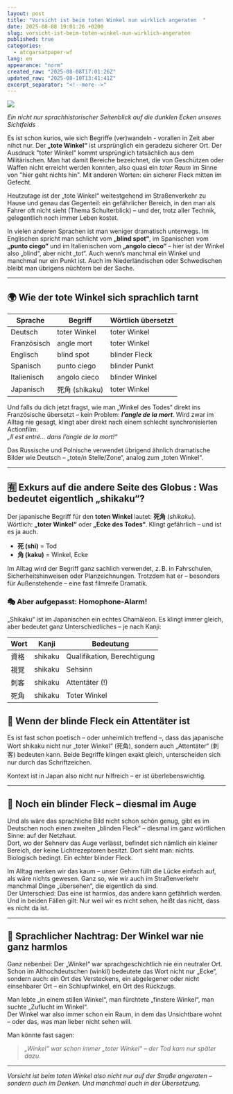 ```yaml
---
layout: post
title: "Vorsicht ist beim toten Winkel nun wirklich angeraten  "
date: 2025-08-08 19:01:26 +0200
slug: vorsicht-ist-beim-toten-winkel-nun-wirklich-angeraten
published: true
categories:
  - atcgarsatpaper-wf
lang: en
appearance: "norm"
created_raw: "2025-08-08T17:01:26Z"
updated_raw: "2025-08-10T13:41:41Z"
excerpt_separator: "<!--more-->"
---
```

![](https://pixelfed.social/storage/m/_v2/607467830790472239/33cc9b949-339791/72jRrLJAqU5N/uvNxsK9H80FVDlwYYiP2aZwTYZOzfIh7ZKRdvgvD.png)

_Ein nicht nur sprachhistorischer Seitenblick auf die dunklen Ecken unseres Sichtfelds_

Es ist schon kurios, wie sich Begriffe (ver)wandeln - vorallen in Zeit aber nihct nur.  Der **„tote Winkel“** ist ursprünglich ein geradezu sicherer Ort. Der Ausdruck "toter Winkel" kommt ursprünglich tatsächlich aus dem Militärischen. Man hat damit Bereiche bezeichnet, die von Geschützen oder Waffen nicht erreicht werden konnten, also quasi ein *toter Raum* im Sinne von "hier geht nichts hin". Mit anderen Worten: ein sicherer Fleck mitten im Gefecht.

Heutzutage ist der „tote Winkel“ weitestgehend im Straßenverkehr zu Hause und genau das Gegenteil: ein gefährlicher Bereich, in den man als Fahrer oft  nicht sieht (Thema Schulterblick) – und der, trotz aller Technik, gelegentlich noch immer Leben kostet.

In vielen anderen Sprachen ist man weniger dramatisch unterwegs. Im Englischen spricht man schlicht vom **„blind spot“**, im Spanischen vom **„punto ciego“** und im Italienischen vom **„angolo cieco“** – hier ist der Winkel also „blind“, aber nicht „tot“.  Auch wenn’s manchmal ein Winkel und manchmal nur ein Punkt ist. Auch im Niederländischen oder Schwedischen bleibt man übrigens nüchtern bei der Sache.

---

## 🌍 Wie der tote Winkel sich sprachlich tarnt

| Sprache     | Begriff             | Wörtlich übersetzt           |
|-------------|---------------------|-------------------------------|
| Deutsch     | toter Winkel         | toter Winkel                  |
| Französisch | angle mort           | toter Winkel                  |
| Englisch    | blind spot           | blinder Fleck                |
| Spanisch    | punto ciego          | blinder Punkt                |
| Italienisch | angolo cieco         | blinder Winkel               |
| Japanisch   | 死角 (shikaku)        | toter Winkel                  |

Und falls du dich jetzt fragst, wie man „Winkel des Todes“ direkt ins Französische übersetzt – kein Problem: **_l’angle de la mort_**. Wird zwar im Alltag nie gesagt, klingt aber direkt nach einem schlecht synchronisierten Actionfilm.  
_„Il est entré… dans l’angle de la mort!“_

Das Russische und Polnische verwendet übrigend  ähnlich dramatische Bilder wie Deutsch – „tote/n Stelle/Zone“, analog zum „toten Winkel“.

---
## 🈶 Exkurs auf die andere Seite des Globus : Was bedeutet eigentlich „shikaku“?

Der japanische Begriff für den **toten Winkel** lautet: **死角** (_shikaku_).  
Wörtlich: **„toter Winkel“** oder **„Ecke des Todes“**. Klingt gefährlich – und ist es ja auch.

- **死 (shi)** = Tod  
- **角 (kaku)** = Winkel, Ecke  

Im Alltag wird der Begriff ganz sachlich verwendet, z. B. in Fahrschulen, Sicherheitshinweisen oder Planzeichnungen. Trotzdem hat er – besonders für Außenstehende – eine fast filmreife Dramatik.

### 🎭 Aber aufgepasst: Homophone-Alarm!

„Shikaku“ ist im Japanischen ein echtes Chamäleon. Es klingt immer gleich, aber bedeutet ganz Unterschiedliches – je nach Kanji:

| Wort     | Kanji       | Bedeutung                             |
|----------|-------------|----------------------------------------|
| 資格     | shikaku     | Qualifikation, Berechtigung            |
| 視覚     | shikaku     | Sehsinn                               |
| 刺客     | shikaku     | Attentäter (!)                        |
| 死角     | shikaku     | Toter Winkel                          |

## 🥷 Wenn der blinde Fleck ein Attentäter ist

Es ist fast schon poetisch – oder unheimlich treffend –, dass das japanische Wort shikaku nicht nur „toter Winkel“ (死角), sondern auch „Attentäter“ (刺客) bedeuten kann. Beide Begriffe klingen exakt gleich, unterscheiden sich nur durch das Schriftzeichen.

Kontext ist in Japan also nicht nur hilfreich – er ist überlebenswichtig.

--- 

## 🧠 Noch ein blinder Fleck – diesmal im Auge

Und als wäre das sprachliche Bild nicht schon schön genug, gibt es im Deutschen noch einen zweiten „blinden Fleck“ – diesmal im ganz wörtlichen Sinne: auf der Netzhaut.  
Dort, wo der Sehnerv das Auge verlässt, befindet sich nämlich ein kleiner Bereich, der keine Lichtrezeptoren besitzt. Dort sieht man: nichts. Biologisch bedingt. Ein echter blinder Fleck.

Im Alltag merken wir das kaum – unser Gehirn füllt die Lücke einfach auf, als wäre nichts gewesen. Ganz so, wie wir auch im Straßenverkehr manchmal Dinge „übersehen“, die eigentlich da sind.  
Der Unterschied: Das eine ist harmlos, das andere kann gefährlich werden. Und in beiden Fällen gilt: Nur weil wir es nicht sehen, heißt das nicht, dass es nicht da ist.

---

## 📐 Sprachlicher Nachtrag: Der Winkel war nie ganz harmlos

Ganz nebenbei: Der „Winkel“ war sprachgeschichtlich nie ein neutraler Ort.  
Schon im Althochdeutschen (winkil) bedeutete das Wort nicht nur „Ecke“, sondern auch:  ein Ort des Versteckens, ein abgelegener oder nicht einsehbarer Ort – ein Schlupfwinkel, ein Ort des Rückzugs.

Man lebte „in einem stillen Winkel“, man fürchtete „finstere Winkel“, man suchte „Zuflucht im Winkel“.  
Der Winkel war also immer schon ein Raum, in dem das Unsichtbare wohnt – oder das, was man lieber nicht sehen will.

Man könnte fast sagen:

> _„Winkel“ war schon immer „toter Winkel“ – der Tod kam nur später dazu._

---

*Vorsicht ist beim toten Winkel also nicht nur auf der Straße angeraten – sondern auch im Denken. Und manchmal auch in der Übersetzung.*


